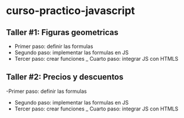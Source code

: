 # curso-practico-javascript

## Taller #1: Figuras geometricas

- Primer paso: definir las formulas
- Segundo paso:  implementar las formulas en JS
- Tercer paso: crear funciones
_ Cuarto paso: integrar JS con HTMLS


## Taller #2: Precios y descuentos

-Primer paso: definir las formulas
- Segundo paso:  implementar las formulas en JS
- Tercer paso: crear funciones
_ Cuarto paso: integrar JS con HTMLS
